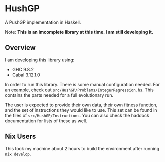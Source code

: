# HushGP
A PushGP implementation in Haskell.

Note: **This is an imcomplete library at this time. I am still developing it.**

## Overview

I am developing this library using:
- GHC 9.8.2
- Cabal 3.12.1.0

In order to run this library. There is some manual configuration needed. For an example, check
out `src/HushGP/Problems/IntegerRegression.hs`. This contains the parts needed for a full evolutionary run.

The user is expected to provide their own data, their own fitness function, and the set of instructions
they would like to use. This set can be found in the files of `src/HushGP/Instructions`. You can also
check the haddock documentation for lists of these as well.

## Nix Users

This took my machine about 2 hours to build the environment after running `nix develop`.
